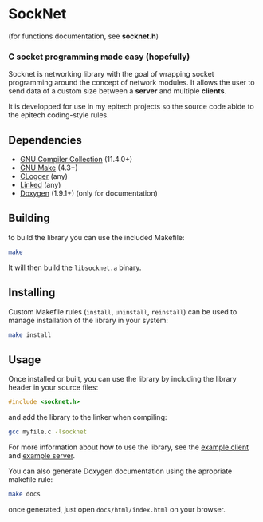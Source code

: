 # SockNet

(for functions documentation, see **socknet.h**)

### C socket programming made easy (hopefully)

Socknet is networking library with the goal of wrapping socket programming around the concept of network modules. It allows the user to send data of a custom size between a **server** and multiple **clients**.

It is developped for use in my epitech projects so the source code abide to the epitech coding-style rules.

## Dependencies

- [GNU Compiler Collection](https://gcc.gnu.org/) (11.4.0+)
- [GNU Make](https://www.gnu.org/software/make/) (4.3+)
- [CLogger](https://github.com/alexishachemi/clogger) (any)
- [Linked](https://github.com/alexishachemi/linked) (any)
- [Doxygen](https://www.doxygen.nl/) (1.9.1+) (only for documentation)

## Building

to build the library you can use the included Makefile:

```sh
make
```

It will then build the `libsocknet.a` binary.

## Installing

Custom Makefile rules (`install`, `uninstall`, `reinstall`) can be used to manage installation of the library in your system:

```sh
make install
```

## Usage

Once installed or built, you can use the library by including the library header in your source files:

```c
#include <socknet.h>
```

and add the library to the linker when compiling:

```sh
gcc myfile.c -lsocknet
```

For more information about how to use the library, see the [example client](tests/client.c) and [example server](tests/server.c).

You can also generate Doxygen documentation using the apropriate makefile rule:

```sh
make docs
```

once generated, just open `docs/html/index.html` on your browser.
